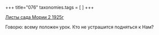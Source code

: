 +++
title="076"
taxonomies.tags = [
]
+++


[Листы сада Мории 2 1925г](/agni/1925)




Говорю: всему положен урок. Кто не устрашится подняться к Нам?   


